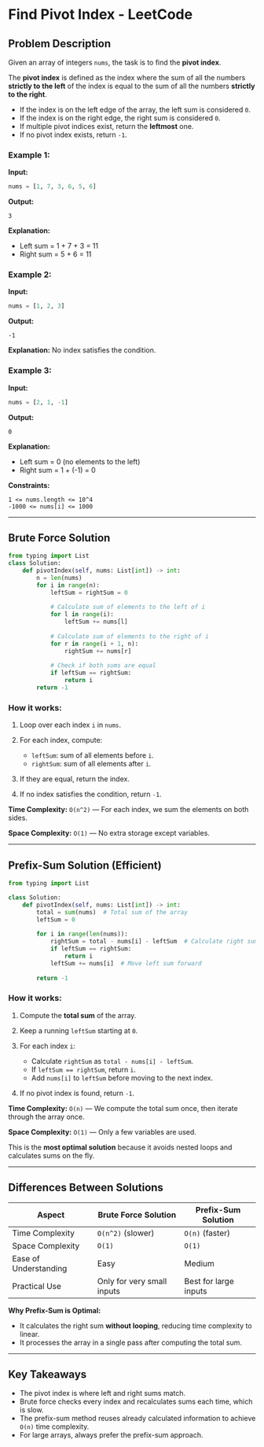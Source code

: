 # Find Pivot Index - LeetCode

## Problem Description

Given an array of integers `nums`, the task is to find the **pivot index**.

The **pivot index** is defined as the index where the sum of all the numbers **strictly to the left** of the index is equal to the sum of all the numbers **strictly to the right**.

* If the index is on the left edge of the array, the left sum is considered `0`.
* If the index is on the right edge, the right sum is considered `0`.
* If multiple pivot indices exist, return the **leftmost** one.
* If no pivot index exists, return `-1`.

### Example 1:

**Input:**

```python
nums = [1, 7, 3, 6, 5, 6]
```

**Output:**

```
3
```

**Explanation:**

* Left sum = 1 + 7 + 3 = 11
* Right sum = 5 + 6 = 11

### Example 2:

**Input:**

```python
nums = [1, 2, 3]
```

**Output:**

```
-1
```

**Explanation:** No index satisfies the condition.

### Example 3:

**Input:**

```python
nums = [2, 1, -1]
```

**Output:**

```
0
```

**Explanation:**

* Left sum = 0 (no elements to the left)
* Right sum = 1 + (-1) = 0

**Constraints:**

```
1 <= nums.length <= 10^4
-1000 <= nums[i] <= 1000
```

---

## Brute Force Solution

```python
from typing import List
class Solution:
    def pivotIndex(self, nums: List[int]) -> int:
        n = len(nums)
        for i in range(n):
            leftSum = rightSum = 0
            
            # Calculate sum of elements to the left of i
            for l in range(i):
                leftSum += nums[l]
            
            # Calculate sum of elements to the right of i
            for r in range(i + 1, n):
                rightSum += nums[r]
            
            # Check if both sums are equal
            if leftSum == rightSum:
                return i
        return -1
```

### How it works:

1. Loop over each index `i` in `nums`.
2. For each index, compute:

   * `leftSum`: sum of all elements before `i`.
   * `rightSum`: sum of all elements after `i`.
3. If they are equal, return the index.
4. If no index satisfies the condition, return `-1`.

**Time Complexity:** `O(n^2)` — For each index, we sum the elements on both sides.

**Space Complexity:** `O(1)` — No extra storage except variables.

---

## Prefix-Sum Solution (Efficient)

```python
from typing import List

class Solution:
    def pivotIndex(self, nums: List[int]) -> int:
        total = sum(nums)  # Total sum of the array
        leftSum = 0
        
        for i in range(len(nums)):
            rightSum = total - nums[i] - leftSum  # Calculate right sum without extra loop
            if leftSum == rightSum:
                return i
            leftSum += nums[i]  # Move left sum forward
        
        return -1
```

### How it works:

1. Compute the **total sum** of the array.
2. Keep a running `leftSum` starting at `0`.
3. For each index `i`:

   * Calculate `rightSum` as `total - nums[i] - leftSum`.
   * If `leftSum == rightSum`, return `i`.
   * Add `nums[i]` to `leftSum` before moving to the next index.
4. If no pivot index is found, return `-1`.

**Time Complexity:** `O(n)` — We compute the total sum once, then iterate through the array once.

**Space Complexity:** `O(1)` — Only a few variables are used.

This is the **most optimal solution** because it avoids nested loops and calculates sums on the fly.

---

## Differences Between Solutions

| Aspect                | Brute Force Solution       | Prefix-Sum Solution   |
| --------------------- | -------------------------- | --------------------- |
| Time Complexity       | `O(n^2)` (slower)          | `O(n)` (faster)       |
| Space Complexity      | `O(1)`                     | `O(1)`                |
| Ease of Understanding | Easy                       | Medium                |
| Practical Use         | Only for very small inputs | Best for large inputs |

**Why Prefix-Sum is Optimal:**

* It calculates the right sum **without looping**, reducing time complexity to linear.
* It processes the array in a single pass after computing the total sum.

---

## Key Takeaways

* The pivot index is where left and right sums match.
* Brute force checks every index and recalculates sums each time, which is slow.
* The prefix-sum method reuses already calculated information to achieve `O(n)` time complexity.
* For large arrays, always prefer the prefix-sum approach.